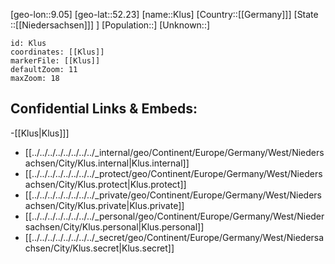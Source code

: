 ﻿---
location: [52.23,9.05]
mapzoom: [7,12] 
mapmarker: city 
type: City
tags:
- geo/City


SpocWebEntityId: 31505
isDeleted: false
confidential: public

---
[geo-lon::9.05]
[geo-lat::52.23]
[name::Klus]
[Country::[[Germany]]]
[State ::[[Niedersachsen]]] ]
[Population::]
[Unknown::]


```leaflet
id: Klus
coordinates: [[Klus]]
markerFile: [[Klus]]
defaultZoom: 11 
maxZoom: 18
```


## Confidential Links & Embeds: 
-[[Klus|Klus]]] 
- [[../../../../../../../../_internal/geo/Continent/Europe/Germany/West/Niedersachsen/City/Klus.internal|Klus.internal]] 
- [[../../../../../../../../_protect/geo/Continent/Europe/Germany/West/Niedersachsen/City/Klus.protect|Klus.protect]] 
- [[../../../../../../../../_private/geo/Continent/Europe/Germany/West/Niedersachsen/City/Klus.private|Klus.private]] 
- [[../../../../../../../../_personal/geo/Continent/Europe/Germany/West/Niedersachsen/City/Klus.personal|Klus.personal]] 
- [[../../../../../../../../_secret/geo/Continent/Europe/Germany/West/Niedersachsen/City/Klus.secret|Klus.secret]] 
